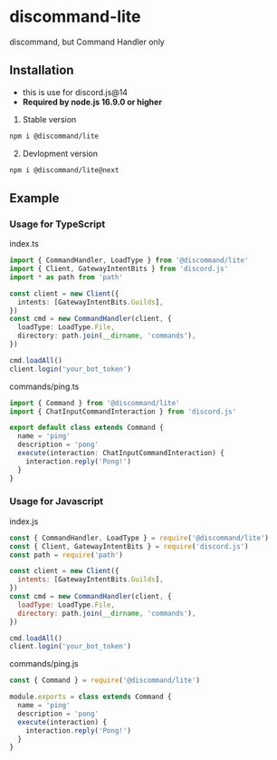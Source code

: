 # discommand-lite

discommand, but Command Handler only

## Installation

- this is use for discord.js@14
- **Required by node.js 16.9.0 or higher**

1. Stable version

```sh
npm i @discommand/lite
```

2. Devlopment version

```sh
npm i @discommand/lite@next
```

## Example

### Usage for TypeScript

index.ts

```ts
import { CommandHandler, LoadType } from '@discommand/lite'
import { Client, GatewayIntentBits } from 'discord.js'
import * as path from 'path'

const client = new Client({
  intents: [GatewayIntentBits.Guilds],
})
const cmd = new CommandHandler(client, {
  loadType: LoadType.File,
  directory: path.join(__dirname, 'commands'),
})

cmd.loadAll()
client.login('your_bot_token')
```

commands/ping.ts

```ts
import { Command } from '@discommand/lite'
import { ChatInputCommandInteraction } from 'discord.js'

export default class extends Command {
  name = 'ping'
  description = 'pong'
  execute(interaction: ChatInputCommandInteraction) {
    interaction.reply('Pong!')
  }
}
```

### Usage for Javascript

index.js

```js
const { CommandHandler, LoadType } = require('@discommand/lite')
const { Client, GatewayIntentBits } = require('discord.js')
const path = require('path')

const client = new Client({
  intents: [GatewayIntentBits.Guilds],
})
const cmd = new CommandHandler(client, {
  loadType: LoadType.File,
  directory: path.join(__dirname, 'commands'),
})

cmd.loadAll()
client.login('your_bot_token')
```

commands/ping.js

```js
const { Command } = require('@discommand/lite')

module.exports = class extends Command {
  name = 'ping'
  description = 'pong'
  execute(interaction) {
    interaction.reply('Pong!')
  }
}
```
